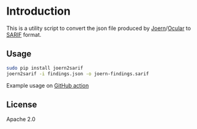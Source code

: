 # Introduction

This is a utility script to convert the json file produced by [Joern](https://joern.io)/[Ocular](https://www.shiftleft.io/ocular/) to [SARIF](https://sarifweb.azurewebsites.net/) format.

## Usage

```bash
sudo pip install joern2sarif
joern2sarif -i findings.json -o joern-findings.sarif
```

Example usage on [GitHub action](https://github.com/prabhu/explnode/blob/master/.github/workflows/ocular.yml)

## License

Apache 2.0
